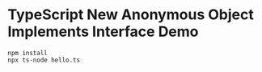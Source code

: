 TypeScript New Anonymous Object Implements Interface Demo
=========================================================

```
npm install
npx ts-node hello.ts
```
